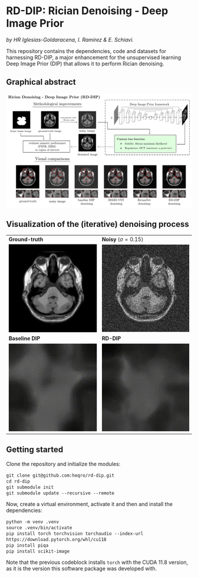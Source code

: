 # RD-DIP: Rician Denoising - Deep Image Prior

*by HR Iglesias-Goldaracena, I. Ramírez & E. Schiavi.*

This repository contains the dependencies, code and datasets for harnessing RD-DIP, a major enhancement for the unsupervised learning Deep Image Prior (DIP) that allows it to perform Rician denoising.

## Graphical abstract

![](docs/images/grabs.png)

## Visualization of the (iterative) denoising process

|   |   |
|---|---|
| **Ground-truth**  | **Noisy** ($\sigma=0.15$)  |
| <img src="docs/images/gt.png" alt="Description" style="width: 100%; max-width: 256px;"/>  | <img src="docs/images/Std0.15.png" alt="Description" style="width: 100%; max-width: 256px;"/> 
| **Baseline DIP** | **RD-DIP** |
| <img src="docs/images/baseline_dip.gif" alt="Description" style="width: 100%; max-width: 256px;"/> | <img src="docs/images/rd_dip.gif" alt="Description" style="width: 100%; max-width: 256px;"/> |



## Getting started

Clone the repository and initialize the modules:
```
git clone git@github.com:heqro/rd-dip.git
cd rd-dip
git submodule init
git submodule update --recursive --remote
```

Now, create a virtual environment, activate it and then and install the dependencies:
```
python -m venv .venv
source .venv/bin/activate 
pip install torch torchvision torchaudio --index-url https://download.pytorch.org/whl/cu118
pip install piqa
pip install scikit-image
```

Note that the previous codeblock installs `torch` with the CUDA 11.8 version, as it is the version this software package was developed with.
